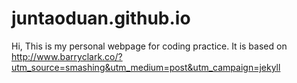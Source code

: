 # juntaoduan.github.io

Hi, 
This is my personal webpage for coding practice. It is based on http://www.barryclark.co/?utm_source=smashing&utm_medium=post&utm_campaign=jekyll


